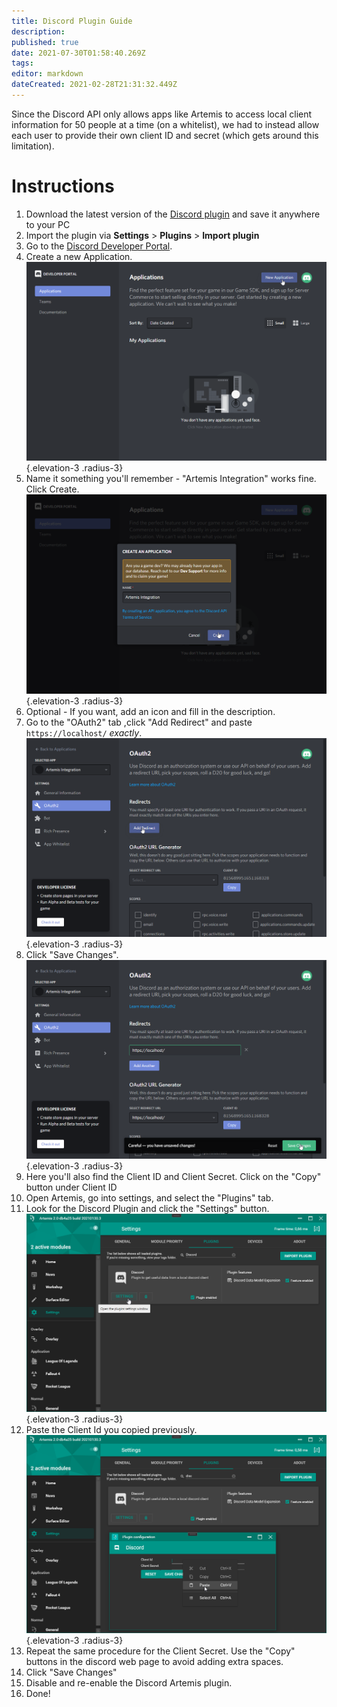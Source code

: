 ```yaml
---
title: Discord Plugin Guide
description: 
published: true
date: 2021-07-30T01:58:40.269Z
tags: 
editor: markdown
dateCreated: 2021-02-28T21:31:32.449Z
---
```


Since the Discord API only allows apps like Artemis to access local client information for 50 people at a time (on a whitelist), we had to instead allow each user to provide their own client ID and secret (which gets around this limitation). 

# Instructions

1. Download the latest version of the [Discord plugin](https://nightly.link/diogotr7/Artemis.Plugins/workflows/dotnet-core/master/Discord.zip) and save it anywhere to your PC
2. Import the plugin via **Settings** > **Plugins** > **Import plugin**
3. Go to the [Discord Developer Portal](https://discord.com/developers/applications).
4. Create a new Application.
![discord-guide_1.png](/guides/user/discord/discord-guide_1.png){.elevation-3 .radius-3}
5. Name it something you'll remember - "Artemis Integration" works fine. Click Create.
![discord-guide_2.png](/guides/user/discord/discord-guide_2.png){.elevation-3 .radius-3}
6. Optional - If you want, add an icon and fill in the description.
7. Go to the "OAuth2" tab ,click "Add Redirect" and paste `https://localhost/` *exactly*.
![discord-guide_3.png](/guides/user/discord/discord-guide_3.png){.elevation-3 .radius-3}
8. Click "Save Changes".
![discord-guide_3.png](/guides/user/discord/discord-guide_4.png){.elevation-3 .radius-3}
10. Here you'll also find the Client ID and Client Secret. Click on the "Copy" button under Client ID
11. Open Artemis, go into settings, and select the "Plugins" tab.
12. Look for the Discord Plugin and click the "Settings" button.
![discord-guide_5.png](/guides/user/discord/discord-guide_5.png){.elevation-3 .radius-3}
13. Paste the Client Id you copied previously.
![discord-guide_7.png](/guides/user/discord/discord-guide_7.png){.elevation-3 .radius-3}
14. Repeat the same procedure for the Client Secret. Use the "Copy" buttons in the discord web page to avoid adding extra spaces.
15. Click "Save Changes"
16. Disable and re-enable the Discord Artemis plugin.
17. Done!